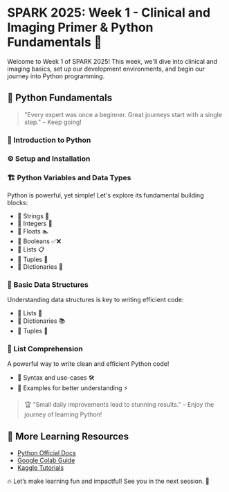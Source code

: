 # SPARK 2025: Week 1 - Clinical and Imaging Primer & Python Fundamentals 🐍

Welcome to Week 1 of SPARK 2025! This week, we'll dive into clinical and imaging basics, set up our development environments, and begin our journey into Python programming.

## 🐍 Python Fundamentals

> "Every expert was once a beginner. Great journeys start with a single step." – Keep going!

### 🚀 Introduction to Python


### ⚙️ Setup and Installation

### 🏗️ Python Variables and Data Types

Python is powerful, yet simple! Let's explore its fundamental building blocks:

* 🔹 Strings 📝
* 🔹 Integers 🔢
* 🔹 Floats 🏊
* 🔹 Booleans ✅❌
* 🔹 Lists 📋
* 🔹 Tuples 🔗
* 🔹 Dictionaries 📖

### 📂 Basic Data Structures

Understanding data structures is key to writing efficient code:

* 🔹 Lists 📜
* 🔹 Dictionaries 📚
* 🔹 Tuples 🔗

### 🚀 List Comprehension

A powerful way to write clean and efficient Python code!

* 🔹 Syntax and use-cases 🛠️
* 🔹 Examples for better understanding ⚡

> 🏆 "Small daily improvements lead to stunning results." – Enjoy the journey of learning Python!

## 📖 More Learning Resources

* [Python Official Docs](https://docs.python.org/3/)
* [Google Colab Guide](https://colab.research.google.com/notebooks/intro.ipynb)
* [Kaggle Tutorials](https://www.kaggle.com/learn)

🔥 Let’s make learning fun and impactful! See you in the next session. 🚀
